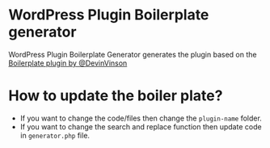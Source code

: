 # WordPress Plugin Boilerplate generator

WordPress Plugin Boilerplate Generator generates the plugin based on the [Boilerplate plugin by @DevinVinson](https://github.com/DevinVinson/WordPress-Plugin-Boilerplate)


# How to update the boiler plate? 

- If you want to change the code/files then change the `plugin-name` folder.
- If you want to change the search and replace function then update code in `generator.php` file. 

